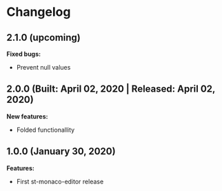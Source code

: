 # Changelog

## 2.1.0 (upcoming)

**Fixed bugs:**

* Prevent null values

## 2.0.0 (Built: April 02, 2020 | Released: April 02, 2020)

**New features:**

* Folded functionallity

## 1.0.0 (January 30, 2020)

**Features:**
* First st-monaco-editor release

